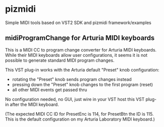 # pizmidi
Simple MIDI tools based on VST2 SDK and pizmidi framework/examples

## midiProgramChange for Arturia MIDI keyboards
This is a MIDI CC to program change converter for Arturia MIDI keyboards.
While their MIDI keyboards allow user configurations, it seems it is not possible to generate standard MIDI program changes.

This VST plug-in works with the Arturia default "Preset" knob configuration:
  * rotating the "Preset" knob sends program changes instead
  * pressing down the "Preset" knob changes to the first program (reset)
  * all other MIDI events get passed thru

No configuration needed, no GUI, just wire in your VST host this VST plug-in after the MIDI keyboard.

(The expected MIDI CC ID for PresetEnc is 114, for PresetBtn the ID is 115. This is the default configuration on my Arturia Laboratory MIDI keyboard.)

